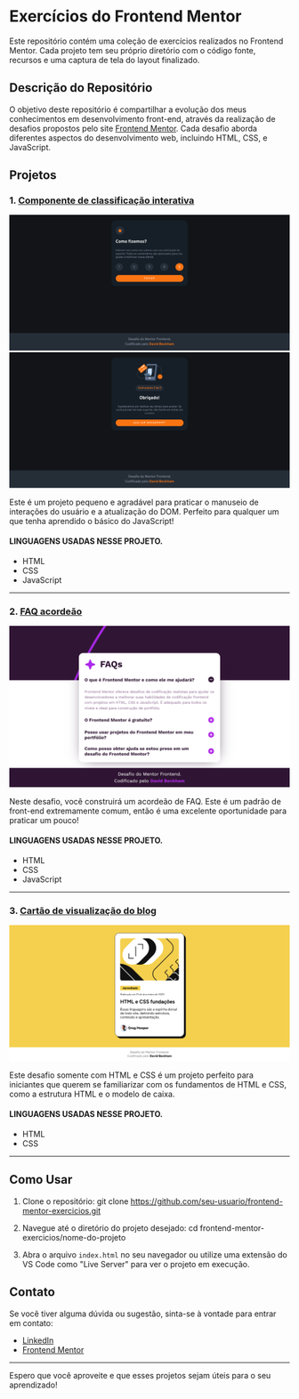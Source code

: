 # Exercícios do Frontend Mentor

Este repositório contém uma coleção de exercícios realizados no Frontend Mentor. Cada projeto tem seu próprio diretório com o código fonte, recursos e uma captura de tela do layout finalizado.

## Descrição do Repositório

O objetivo deste repositório é compartilhar a evolução dos meus conhecimentos em desenvolvimento front-end, através da realização de desafios propostos pelo site [Frontend Mentor](https://www.frontendmentor.io/). Cada desafio aborda diferentes aspectos do desenvolvimento web, incluindo HTML, CSS, e JavaScript.

## Projetos

### 1. [Componente de classificação interativa](https://front-end-mentor-sandy.vercel.app/)

![Componente de classificação interativa](./Componente%20de%20classificação%20interativa/assets/img/screenshot%2001.png)
![Componente de classificação interativa](./Componente%20de%20classificação%20interativa/assets/img/screenshot.png)

Este é um projeto pequeno e agradável para praticar o manuseio de interações do usuário e a atualização do DOM. Perfeito para qualquer um que tenha aprendido o básico do JavaScript!

#### LINGUAGENS USADAS NESSE PROJETO.

- HTML
- CSS
- JavaScript

---

### 2. [FAQ acordeão](https://front-end-mentor-f2bu.vercel.app/)

![FAQ acordeão](./Pergunta%20Frequentes/assets/img/screenshot.png)

Neste desafio, você construirá um acordeão de FAQ. Este é um padrão de front-end extremamente comum, então é uma excelente oportunidade para praticar um pouco!

#### LINGUAGENS USADAS NESSE PROJETO.

- HTML
- CSS
- JavaScript

---

### 3. [Cartão de visualização do blog](https://cartao-de-visualizacao-do-blog.vercel.app/)

![Cartão de visualização do blog](./Cartão%20de%20visualização%20do%20blog/assets/images/screenshot.png)

Este desafio somente com HTML e CSS é um projeto perfeito para iniciantes que querem se familiarizar com os fundamentos de HTML e CSS, como a estrutura HTML e o modelo de caixa.

#### LINGUAGENS USADAS NESSE PROJETO.

- HTML
- CSS

---

## Como Usar

1. Clone o repositório:
   git clone https://github.com/seu-usuario/frontend-mentor-exercicios.git

2. Navegue até o diretório do projeto desejado:
   cd frontend-mentor-exercicios/nome-do-projeto

3. Abra o arquivo `index.html` no seu navegador ou utilize uma extensão do VS Code como "Live Server" para ver o projeto em execução.

## Contato

Se você tiver alguma dúvida ou sugestão, sinta-se à vontade para entrar em contato:

- [LinkedIn](https://www.linkedin.com/in/david-beckham-278644227/)
- [Frontend Mentor](https://www.frontendmentor.io/profile/DavidMarinho2203)

---

Espero que você aproveite e que esses projetos sejam úteis para o seu aprendizado!
